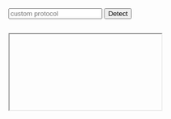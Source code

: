 <form onsubmit="event.preventDefault()">
<input id="protocol" value="" placeholder="custom protocol" />
<button id="launch">Detect</button>
</form>

<pre id="result"></pre>


<!-- Mozilla Only -->
<iframe id="hiddenIframe" src="about:blank"></iframe>
<!-- IE Case 1 -->
<a id="hiddenLink" style="display:none;" href="#">custom protocol</a>


<script>
  //Default State
var isSupported = false;

//Helper Methods
function getProtocol() {
  return $('#protocol').val();
}

function getUrl() {
  return getProtocol() + "://" + "pwnhub.pw";
}

function result() {
  document.getElementById("result").textContent += getProtocol() + " supported => " + isSupported + "\n";
}

//Handle Click on Launch button
$('#launch').click(function() {
  if (navigator.userAgent.includes("Firefox/")) {
    launchMozilla();
  } else if (navigator.userAgent.includes("Chrome/")) {
    launchChrome();
  } else if (navigator.userAgent.includes("MSIE")) {
    launchIE();
  }
});

//Handle IE
function launchIE() {
  var url = getUrl(),
    aLink = $('#hiddenLink')[0];

  isSupported = false;
  aLink.href = url;

  //Case 1: protcolLong
  console.log("Case 1");
  if (navigator.appName == "Microsoft Internet Explorer" &&
    aLink.protocolLong == "Unknown Protocol") {
    isSupported = false;
    result();
    return;
  }

  //Case2: Open New Window, set iframe src, and access the location.href
  console.log("Case 2");
  var myWindow = window.open('', '', 'width=0,height=0');
  myWindow.document.write("<iframe src='" + url + "></iframe>");
  setTimeout(function() {
    try {
      myWindow.location.href;
      isSupported = true;
    } catch (e) {
      //Handle Exception
    }

    if (isSupported) {
      myWindow.setTimeout('window.close()', 100);
    } else {
      myWindow.close();
    }
    result();
  }, 100);
}

//Handle Firefox
function launchMozilla() {
  var url = getUrl(),
    iFrame = $('#hiddenIframe')[0];

  isSupported = false;

  //Set iframe.src and handle exception
  try {
    iFrame.contentWindow.location.href = url;
    isSupported = true;
    result();
  } catch (e) {
    //Firefox
    if (e.name == "NS_ERROR_UNKNOWN_PROTOCOL") {
      isSupported = false;
      result();
    }
  }
}

//Handle Chrome
function launchChrome() {
  var url = getUrl(),
    protcolEl = $('#protocol')[0];

  isSupported = false;


  protcolEl.focus();
  protcolEl.onblur = function() {
    isSupported = true;
    console.log("Text Field onblur called");
  };

  //will trigger onblur
  location.href = url;

  setTimeout(function() {
    protcolEl.onblur = null;
    result()
  }, 300);
}
</script>
